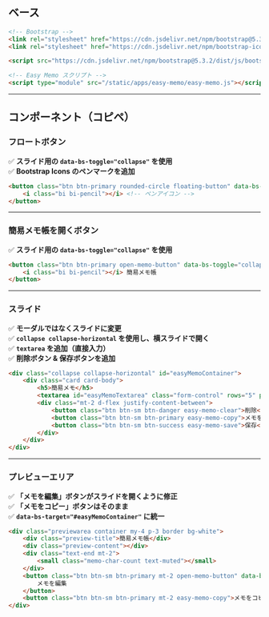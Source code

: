 ## ベース
```html
<!-- Bootstrap -->
<link rel="stylesheet" href="https://cdn.jsdelivr.net/npm/bootstrap@5.3.2/dist/css/bootstrap.min.css">
<link rel="stylesheet" href="https://cdn.jsdelivr.net/npm/bootstrap-icons/font/bootstrap-icons.css">

<script src="https://cdn.jsdelivr.net/npm/bootstrap@5.3.2/dist/js/bootstrap.bundle.min.js"></script>

<!-- Easy Memo スクリプト -->
<script type="module" src="/static/apps/easy-memo/easy-memo.js"></script>
```

---

## **コンポーネント（コピペ）**

### **フロートボタン**
✅ **スライド用の `data-bs-toggle="collapse"` を使用**  
✅ **Bootstrap Icons のペンマークを追加**  
```html
<button class="btn btn-primary rounded-circle floating-button" data-bs-toggle="collapse" data-bs-target="#easyMemoContainer" aria-expanded="false">
    <i class="bi bi-pencil"></i> <!-- ペンアイコン -->
</button>
```

---

### **簡易メモ帳を開くボタン**
✅ **スライド用の `data-bs-toggle="collapse"` を使用**
```html
<button class="btn btn-primary open-memo-button" data-bs-toggle="collapse" data-bs-target="#easyMemoContainer" aria-expanded="false">
    <i class="bi bi-pencil"></i> 簡易メモ帳
</button>
```

---

### **スライド**
✅ **モーダルではなくスライドに変更**  
✅ **`collapse collapse-horizontal` を使用し、横スライドで開く**  
✅ **`textarea` を追加（直接入力）**  
✅ **削除ボタン & 保存ボタンを追加**
```html
<div class="collapse collapse-horizontal" id="easyMemoContainer">
    <div class="card card-body">
        <h5>簡易メモ</h5>
        <textarea id="easyMemoTextarea" class="form-control" rows="5" placeholder="メモを入力..."></textarea>
        <div class="mt-2 d-flex justify-content-between">
            <button class="btn btn-sm btn-danger easy-memo-clear">削除</button>
            <button class="btn btn-sm btn-primary easy-memo-copy">メモをコピー</button>
            <button class="btn btn-sm btn-success easy-memo-save">保存</button>
        </div>
    </div>
</div>
```

---

### **プレビューエリア**
✅ **「メモを編集」ボタンがスライドを開くように修正**  
✅ **「メモをコピー」ボタンはそのまま**  
✅ **`data-bs-target="#easyMemoContainer"` に統一**
```html
<div class="previewarea container my-4 p-3 border bg-white">
    <div class="preview-title">簡易メモ帳</div>  
    <div class="preview-content"></div>
    <div class="text-end mt-2">
        <small class="memo-char-count text-muted"></small>
    </div>
    <button class="btn btn-sm btn-primary mt-2 open-memo-button" data-bs-toggle="collapse" data-bs-target="#easyMemoContainer" aria-expanded="false">
        メモを編集
    </button>
    <button class="btn btn-sm btn-primary mt-2 easy-memo-copy">メモをコピー</button>
</div>
```
